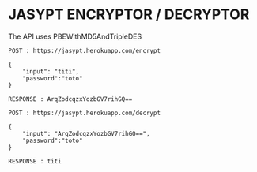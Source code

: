 # JASYPT ENCRYPTOR / DECRYPTOR

The API uses PBEWithMD5AndTripleDES

`POST : https://jasypt.herokuapp.com/encrypt`

```
{
	"input": "titi",
	"password":"toto"
}
```
`RESPONSE : ArqZodcqzxYozbGV7rihGQ==`


`POST : https://jasypt.herokuapp.com/decrypt`

```
{
	"input": "ArqZodcqzxYozbGV7rihGQ==",
	"password":"toto"
}
```
`RESPONSE : titi`